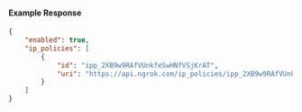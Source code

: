 <!-- Code generated for API Clients. DO NOT EDIT. -->

#### Example Response

```json
{
	"enabled": true,
	"ip_policies": [
		{
			"id": "ipp_2XB9w9RAfVUnkfeSwHNfVSjKrAT",
			"uri": "https://api.ngrok.com/ip_policies/ipp_2XB9w9RAfVUnkfeSwHNfVSjKrAT"
		}
	]
}
```
